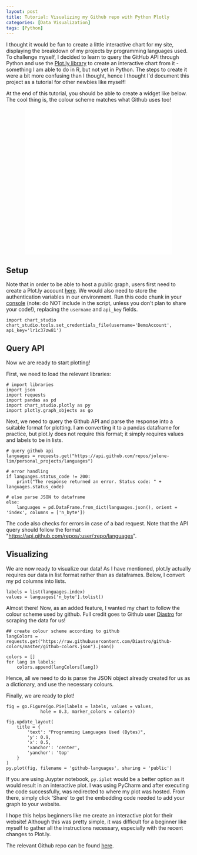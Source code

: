 ```yaml
---
layout: post
title: Tutorial: Visualizing my Github repo with Python Plotly
categories: [Data Visualization]
tags: [Python]
---
```


I thought it would be fun to create a little interactive chart for my site, displaying the breakdown of my projects by programming languages used. To challenge myself, I decided to learn to query the GitHub API through Python and use the [Plot.ly library](https://chart-studio.plot.ly/feed/#/) to create an interactive chart from it - something I am able to do in R, but not yet in Python. The steps to create it were a bit more confusing than I thought, hence I thought I'd document this project as a tutorial for other newbies like myself!

At the end of this tutorial, you should be able to create a widget like below. The cool thing is, the colour scheme matches what Github uses too!
<p align="center"><iframe width="400px" height="400px" frameborder="0" scrolling="no" src="//plot.ly/~jolenelim14/3.embed"></iframe></p>

## Setup
Note that in order to be able to host a public graph, users first need to create a Plot.ly account [here](https://plot.ly/api_signup). We would also need to store the authentication variables in our environment. Run this code chunk in your <u>console</u> (note: do NOT include in the script, unless you don't plan to share your code!), replacing the `username` and `api_key` fields.
```
import chart_studio
chart_studio.tools.set_credentials_file(username='DemoAccount', api_key='lr1c37zw81')
```

## Query API
Now we are ready to start plotting! 

First, we need to load the relevant libraries:
```
# import libraries
import json
import requests
import pandas as pd
import chart_studio.plotly as py
import plotly.graph_objects as go
```

Next, we need to query the Github API and parse the response into a suitable format for plotting. I am converting it to a pandas dataframe for practice, but plot.ly does not require this format; it simply requires values and labels to be in lists.

```
# query github api
languages = requests.get("https://api.github.com/repos/jolene-lim/personal_projects/languages")

# error handling
if languages.status_code != 200:
    print("The response returned an error. Status code: " + languages.status_code)

# else parse JSON to dataframe
else:
    languages = pd.DataFrame.from_dict(languages.json(), orient = 'index', columns = ['n_byte'])
```

The code also checks for errors in case of a bad request. Note that the API query should follow the format "https://api.github.com/repos/:user/:repo/languages".

## Visualizing
We are now ready to visualize our data! As I have mentioned, plot.ly actually requires our data in list format rather than as dataframes. Below, I convert my pd columns into lists.

```
labels = list(languages.index)
values = languages['n_byte'].tolist()
```

Almost there! Now, as an added feature, I wanted my chart to follow the colour scheme used by github. Full credit goes to Github user [Diastro](https://github.com/Diastro/github-colors) for scraping the data for us!

```
## create colour scheme according to github
langColors = requests.get("https://raw.githubusercontent.com/Diastro/github-colors/master/github-colors.json").json()

colors = []
for lang in labels:
    colors.append(langColors[lang])
```
Hence, all we need to do is parse the JSON object already created for us as a dictionary, and use the necessary colours.

Finally, we are ready to plot!

```
fig = go.Figure(go.Pie(labels = labels, values = values,
             hole = 0.3, marker_colors = colors))

fig.update_layout(
    title = {
        'text': "Programming Languages Used (Bytes)",
        'y': 0.9,
        'x': 0.5,
        'xanchor': 'center',
        'yanchor': 'top'
    }
)
py.plot(fig, filename = 'github-languages', sharing = 'public')
```

If you are using Juypter notebook, `py.iplot` would be a better option as it would result in an interactive plot. I was using PyCharm and after executing the code successfully, was redirected to where my plot was hosted. From there, simply click 'Share' to get the embedding code needed to add your graph to your website.

I hope this helps beginners like me create an interactive plot for their website! Although this was pretty simple, it was difficult for a beginner like myself to gather all the instructions necessary, especially with the recent changes to Plot.ly.

The relevant Github repo can be found [here](https://github.com/jolene-lim/personal_projects/tree/master/github_api).
